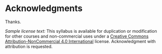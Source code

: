 # Acknowledgments

Thanks.

*Sample license text:* This syllabus is available for duplication or modification for other courses and non-commercial uses under a [Creative Commons Attribution-NonCommercial 4.0 International](http://creativecommons.org/licenses/by-nc/4.0/) license. Acknowledgment with attribution is requested.
